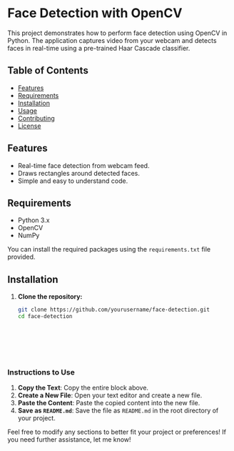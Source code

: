 # Face Detection with OpenCV

This project demonstrates how to perform face detection using OpenCV in Python. The application captures video from your webcam and detects faces in real-time using a pre-trained Haar Cascade classifier.

## Table of Contents

- [Features](#features)
- [Requirements](#requirements)
- [Installation](#installation)
- [Usage](#usage)
- [Contributing](#contributing)
- [License](#license)

## Features

- Real-time face detection from webcam feed.
- Draws rectangles around detected faces.
- Simple and easy to understand code.

## Requirements

- Python 3.x
- OpenCV
- NumPy

You can install the required packages using the `requirements.txt` file provided.

## Installation

1. **Clone the repository:**
   ```bash
   git clone https://github.com/yourusername/face-detection.git
   cd face-detection







   
### Instructions to Use

1. **Copy the Text**: Copy the entire block above.
2. **Create a New File**: Open your text editor and create a new file.
3. **Paste the Content**: Paste the copied content into the new file.
4. **Save as `README.md`**: Save the file as `README.md` in the root directory of your project.

Feel free to modify any sections to better fit your project or preferences! If you need further assistance, let me know!

